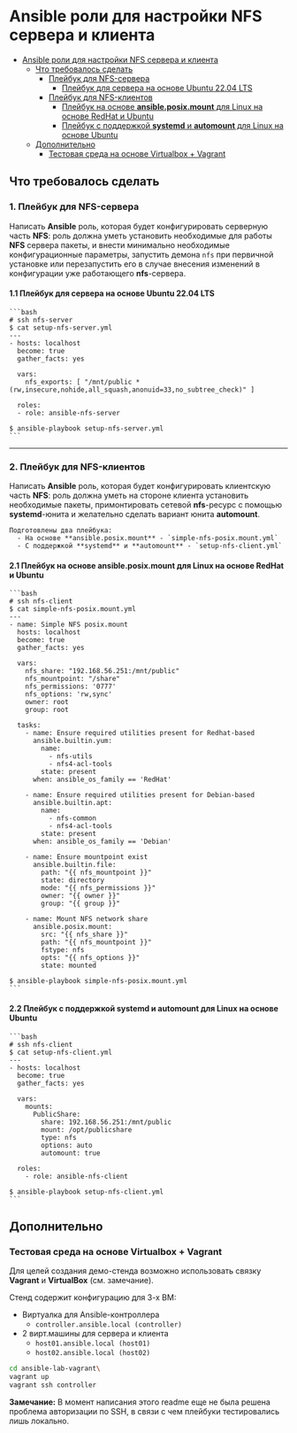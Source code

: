 # Ansible роли для настройки NFS сервера и клиента

<!-- TOC -->

- [Ansible роли для настройки NFS сервера и клиента](#ansible-%D1%80%D0%BE%D0%BB%D0%B8-%D0%B4%D0%BB%D1%8F-%D0%BD%D0%B0%D1%81%D1%82%D1%80%D0%BE%D0%B9%D0%BA%D0%B8-nfs-%D1%81%D0%B5%D1%80%D0%B2%D0%B5%D1%80%D0%B0-%D0%B8-%D0%BA%D0%BB%D0%B8%D0%B5%D0%BD%D1%82%D0%B0)
  - [Что требовалось сделать](#%D1%87%D1%82%D0%BE-%D1%82%D1%80%D0%B5%D0%B1%D0%BE%D0%B2%D0%B0%D0%BB%D0%BE%D1%81%D1%8C-%D1%81%D0%B4%D0%B5%D0%BB%D0%B0%D1%82%D1%8C)
    - [Плейбук для NFS-сервера](#%D0%BF%D0%BB%D0%B5%D0%B9%D0%B1%D1%83%D0%BA-%D0%B4%D0%BB%D1%8F-nfs-%D1%81%D0%B5%D1%80%D0%B2%D0%B5%D1%80%D0%B0)
      - [Плейбук для сервера на основе Ubuntu 22.04 LTS](#%D0%BF%D0%BB%D0%B5%D0%B9%D0%B1%D1%83%D0%BA-%D0%B4%D0%BB%D1%8F-%D1%81%D0%B5%D1%80%D0%B2%D0%B5%D1%80%D0%B0-%D0%BD%D0%B0-%D0%BE%D1%81%D0%BD%D0%BE%D0%B2%D0%B5-ubuntu-2204-lts)
    - [Плейбук для NFS-клиентов](#%D0%BF%D0%BB%D0%B5%D0%B9%D0%B1%D1%83%D0%BA-%D0%B4%D0%BB%D1%8F-nfs-%D0%BA%D0%BB%D0%B8%D0%B5%D0%BD%D1%82%D0%BE%D0%B2)
      - [Плейбук на основе **ansible.posix.mount** для Linux на основе RedHat и Ubuntu](#%D0%BF%D0%BB%D0%B5%D0%B9%D0%B1%D1%83%D0%BA-%D0%BD%D0%B0-%D0%BE%D1%81%D0%BD%D0%BE%D0%B2%D0%B5-ansibleposixmount-%D0%B4%D0%BB%D1%8F-linux-%D0%BD%D0%B0-%D0%BE%D1%81%D0%BD%D0%BE%D0%B2%D0%B5-redhat-%D0%B8-ubuntu)
      - [Плейбук с поддержкой **systemd** и **automount** для Linux на основе Ubuntu](#%D0%BF%D0%BB%D0%B5%D0%B9%D0%B1%D1%83%D0%BA-%D1%81-%D0%BF%D0%BE%D0%B4%D0%B4%D0%B5%D1%80%D0%B6%D0%BA%D0%BE%D0%B9-systemd-%D0%B8-automount-%D0%B4%D0%BB%D1%8F-linux-%D0%BD%D0%B0-%D0%BE%D1%81%D0%BD%D0%BE%D0%B2%D0%B5-ubuntu)
  - [Дополнительно](#%D0%B4%D0%BE%D0%BF%D0%BE%D0%BB%D0%BD%D0%B8%D1%82%D0%B5%D0%BB%D1%8C%D0%BD%D0%BE)
    - [Тестовая среда на основе Virtualbox + Vagrant](#%D1%82%D0%B5%D1%81%D1%82%D0%BE%D0%B2%D0%B0%D1%8F-%D1%81%D1%80%D0%B5%D0%B4%D0%B0-%D0%BD%D0%B0-%D0%BE%D1%81%D0%BD%D0%BE%D0%B2%D0%B5-virtualbox--vagrant)

<!-- /TOC -->

## Что требовалось сделать

### 1. Плейбук для NFS-сервера

Написать **Ansible** роль, которая будет конфигурировать серверную часть **NFS**: роль должна уметь установить необходимые для работы **NFS** сервера пакеты, и внести минимально необходимые конфигурационные параметры, запустить демона `nfs` при первичной установке или перезапустить его в случае внесения изменений в конфигурации уже работающего **nfs**-сервера.

#### 1.1 Плейбук для сервера на основе Ubuntu 22.04 LTS

    ```bash
    # ssh nfs-server
    $ cat setup-nfs-server.yml
    ---
    - hosts: localhost
      become: true
      gather_facts: yes

      vars:
        nfs_exports: [ "/mnt/public *(rw,insecure,nohide,all_squash,anonuid=33,no_subtree_check)" ]

      roles:
      - role: ansible-nfs-server

    $ ansible-playbook setup-nfs-server.yml
    ```
---

### 2. Плейбук для NFS-клиентов

Написать **Ansible** роль, которая будет конфигурировать клиентскую часть **NFS**: роль должна уметь на стороне клиента установить необходимые пакеты, примонтировать сетевой **nfs**-ресурс с помощью **systemd**-юнита и желательно сделать вариант юнита **automount**.

    Подготовлены два плейбука:
      - На основе **ansible.posix.mount** - `simple-nfs-posix.mount.yml`
      - С поддержкой **systemd** и **automount** - `setup-nfs-client.yml`

#### 2.1 Плейбук на основе **ansible.posix.mount** для Linux на основе RedHat и Ubuntu

    ```bash
    # ssh nfs-client
    $ cat simple-nfs-posix.mount.yml
    ---
    - name: Simple NFS posix.mount
      hosts: localhost
      become: true
      gather_facts: yes

      vars:
        nfs_share: "192.168.56.251:/mnt/public"
        nfs_mountpoint: "/share"
        nfs_permissions: '0777'
        nfs_options: 'rw,sync'
        owner: root
        group: root

      tasks:
        - name: Ensure required utilities present for Redhat-based
          ansible.builtin.yum:
            name:
              - nfs-utils
              - nfs4-acl-tools
            state: present
          when: ansible_os_family == 'RedHat'

        - name: Ensure required utilities present for Debian-based
          ansible.builtin.apt:
            name:
              - nfs-common
              - nfs4-acl-tools
            state: present
          when: ansible_os_family == 'Debian'

        - name: Ensure mountpoint exist
          ansible.builtin.file:
            path: "{{ nfs_mountpoint }}"
            state: directory
            mode: "{{ nfs_permissions }}"
            owner: "{{ owner }}"
            group: "{{ group }}"

        - name: Mount NFS network share
          ansible.posix.mount:
            src: "{{ nfs_share }}"
            path: "{{ nfs_mountpoint }}"
            fstype: nfs
            opts: "{{ nfs_options }}"
            state: mounted

    $ ansible-playbook simple-nfs-posix.mount.yml
    ```

#### 2.2 Плейбук с поддержкой **systemd** и **automount** для Linux на основе Ubuntu

    ```bash
    # ssh nfs-client
    $ cat setup-nfs-client.yml
    ---
    - hosts: localhost
      become: true
      gather_facts: yes

      vars:
        mounts:
          PublicShare:
            share: 192.168.56.251:/mnt/public
            mount: /opt/publicshare
            type: nfs
            options: auto
            automount: true

      roles:
        - role: ansible-nfs-client

    $ ansible-playbook setup-nfs-client.yml
    ```

## Дополнительно
### Тестовая среда на основе Virtualbox + Vagrant
Для целей создания демо-стенда возможно использовать связку **Vagrant** и **VirtualBox** (см. замечание). 

Стенд содержит конфигурацию для 3-х ВМ:
  - Виртуалка для Ansible-контроллера
    - `controller.ansible.local (controller)`
  - 2 вирт.машины для сервера и клиента
    - `host01.ansible.local (host01)`
    - `host02.ansible.local (host02)`

```bash
cd ansible-lab-vagrant\
vagrant up
vagrant ssh controller
```

**Замечание:**
В момент написания этого readme еще не была решена проблема авторизации по SSH, в связи с чем плейбуки тестировались лишь локально.
